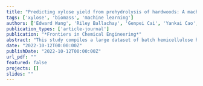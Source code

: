 ```yaml
---
title: "Predicting xylose yield from prehydrolysis of hardwoods: A machine learning approach"
tags: ['xylose', 'biomass', 'machine learning']
authors: ['Edward Wang', 'Riley Ballachay', 'Genpei Cai', 'Yankai Cao', 'Heather L Trajano']
publication_types: ['article-journal']
publication: "*Frontiers in Chemical Engineering*"
abstract: "This study compiles a large dataset of batch hemicellulose hydrolysis experiments to predict xylose yield using regression and neural network models. Neural network methods significantly outperform traditional models in predicting sugar release."
date: "2022-10-12T00:00:00Z"
publishDate: "2022-10-12T00:00:00Z"
url_pdf: ""
featured: false
projects: []
slides: ""
---
```

